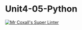 # Unit4-05-Python
[![Mr Coxall's Super Linter](https://github.com/ICS3U-Programming-Kestrel-B/Unit4-05-Python/workflows/Mr%20Coxall's%20Super%20Linter/badge.svg)](https://github.com/ICS3U-Programming-Kestrel-B/Unit4-05-Python/actions/)
